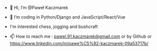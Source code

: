 - 👋 Hi, I’m @Paweł Kaczmarek


- 💞️ I’m coding in Python/Django and JavaScript/React/Vue
-    I'm interested chess, jogging and bushcraft
- 📫 How to reach me : pawel.91.kaczmarek@gmail.com or by Github or https://www.linkedin.com/in/pawe%C5%82-kaczmarek-09a53717b/


<!---
Packerson/Packerson is a ✨ special ✨ repository because its `README.md` (this file) appears on your GitHub profile.
You can click the Preview link to take a look at your changes.
--->
